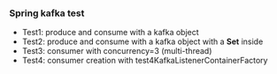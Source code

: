 ### Spring kafka test
- Test1: produce and consume with a kafka object
- Test2: produce and consume with a kafka object with a **Set** inside
- Test3: consumer with concurrency=3 (multi-thread)
- Test4: consumer creation with test4KafkaListenerContainerFactory